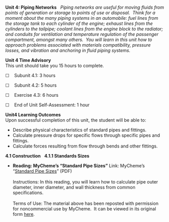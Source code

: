 **Unit 4: Piping Networks** <span id="4"></span> 
*Piping networks are useful for moving fluids from points of generation
or storage to points of use or disposal.  Think for a moment about the
many piping systems in an automobile: fuel lines from the storage tank
to each cylinder of the engine; exhaust lines from the cylinders to the
tailpipe; coolant lines from the engine block to the radiator; and
conduits for ventilation and temperature regulation of the passenger
compartment, amongst many others.  You will learn in this unit how to
approach problems associated with materials compatibility, pressure
losses, and vibration and anchoring in fluid piping systems.*

**Unit 4 Time Advisory**  
This unit should take you 15 hours to complete.

☐    Subunit 4.1: 3 hours

☐    Subunit 4.2: 5 hours

☐    Exercise 4.3: 6 hours

☐    End of Unit Self-Assessment: 1 hour

**Unit4 Learning Outcomes**  
Upon successful completion of this unit, the student will be able to:

-   Describe physical characteristics of standard pipes and fittings.
-   Calculate pressure drops for specific flows through specific pipes
    and fittings.
-   Calculate forces resulting from flow through bends and other
    fittings.

**4.1 Construction** <span id="4.1"></span> 
**4.1.1 Standards Sizes** <span id="4.1.1"></span> 
-   **Reading: MyCheme’s “Standard Pipe Sizes”**
    Link: MyCheme’s “[Standard Pipe
    Sizes](https://resources.saylor.org/wwwresources/archived/site/wp-content/uploads/2011/07/ME303-4.1.1.pdf)”
    (PDF)  
        
     Instructions: In this reading, you will learn how to calculate pipe
    outer diameter, inner diameter, and wall thickness from common
    specifications.  
                  
     Terms of Use: The material above has been reposted with permission
    for noncommercial use by MyCheme.  It can be viewed in its original
    form [here](http://www.mycheme.com/technicaldata/standard-pipe-sizes.html).


